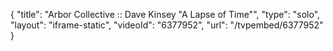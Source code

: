 {
    "title": "Arbor Collective :: Dave Kinsey \"A Lapse of Time\"",
    "type": "solo",
    "layout": "iframe-static",
    "videoId": "6377952",
    "url": "\/tvpembed\/6377952"
}